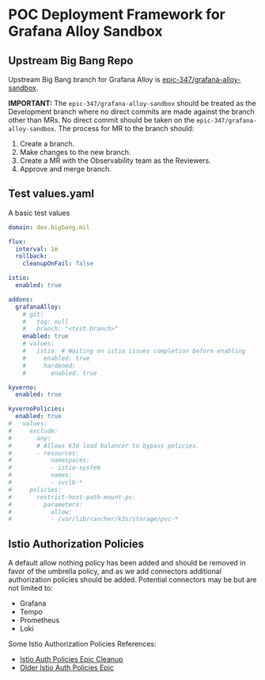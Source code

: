 # POC Deployment Framework for Grafana Alloy Sandbox

## Upstream Big Bang Repo

Upstream Big Bang branch for Grafana Alloy is [epic-347/grafana-alloy-sandbox](https://repo1.dso.mil/big-bang/bigbang/-/tree/epic-347/grafana-alloy-sandbox?ref_type=heads). 

**IMPORTANT:** The `epic-347/grafana-alloy-sandbox` should be treated as the Development branch where no direct commits are made against the branch other than MRs. No direct commit should be taken on the `epic-347/grafana-alloy-sandbox`. The process for MR to the branch should:

1. Create a branch.
2. Make changes to the new branch.
3. Create a MR with the Observability team as the Reviewers.
4. Approve and merge branch.

## Test values.yaml
A basic test values

```yaml
domain: dev.bigbang.mil

flux:
  interval: 1m
  rollback:
    cleanupOnFail: false

istio:
  enabled: true

addons:
  grafanaAlloy:
    # git:
    #   tag: null
    #   branch: "<test-branch>"
    enabled: true
    # values:
    #   istio: # Waiting on istio issues completion before enabling
    #     enabled: true
    #     hardened:
    #       enabled: true

kyverno:
  enabled: true

kyvernoPolicies:
  enabled: true
#   values:
#     exclude:
#       any:
#       # Allows k3d load balancer to bypass policies.
#       - resources:
#           namespaces:
#           - istio-system
#           names:
#           - svclb-*
#     policies:
#       restrict-host-path-mount-pv:
#         parameters:
#           allow:
#           - /var/lib/rancher/k3s/storage/pvc-*
```


## Istio Authorization Policies
A default allow nothing policy has been added and should be removed in favor of the umbrella policy, and as we add connectors additional authorization policies should be added.
Potential connectors may be but are not limited to:
- Grafana
- Tempo
- Prometheus
- Loki

Some Istio Authorization Policies References:
- [Istio Auth Policies Epic Cleanup](https://repo1.dso.mil/groups/big-bang/-/epics/337)
- [Older Istio Auth Policies Epic](https://repo1.dso.mil/groups/big-bang/-/epics/159)